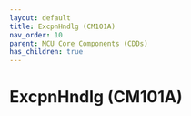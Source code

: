 ```yaml
---
layout: default
title: ExcpnHndlg (CM101A)
nav_order: 10
parent: MCU Core Components (CDDs)
has_children: true
---
```

# ExcpnHndlg (CM101A)
